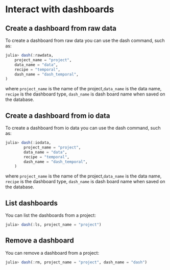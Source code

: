 # Interact with dashboards

## Create a dashboard from raw data

To create a dashboard from raw data you can use the dash command, such as:

```julia
julia> dash(:rawdata, 
    project_name = "project", 
    data_name = "data", 
    recipe = "temporal",
    dash_name = "dash_temporal",
)
```

where `project_name` is the name of the project,`data_name` is the data name, `recipe` is the dashboard type, `dash_name` is dash board name when saved on the database.

## Create a dashboard from io data

To create a dashboard from io data you can use the dash command, such as:

```julia
julia> dash(:iodata, 
        project_name = "project", 
        data_name = "data", 
        recipe = "temporal",
        dash_name = "dash_temporal",
    )
```

where `project_name` is the name of the project,`data_name` is the data name, `recipe` is the dashboard type, `dash_name` is dash board name when saved on the database.

## List dashboards

You can list the dashboards from a project:

```julia
julia> dash(:ls, project_name = "project")
```

## Remove a dashboard

You can remove a dashboard from a project:

```julia
julia> dash(:rm, project_name = "project", dash_name = "dash")
```

